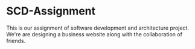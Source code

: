 # SCD-Assignment
This is our assignment of software development and architecture project. We're are designing a business website along with the collaboration of friends.
